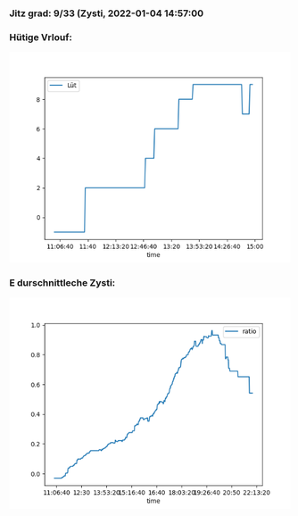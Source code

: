 ### Jitz grad: 9/33 (Zysti, 2022-01-04 14:57:00

### Hütige Vrlouf:
![Graph](Today.png)

### E durschnittleche Zysti:
![Graph](Zysti.png)
